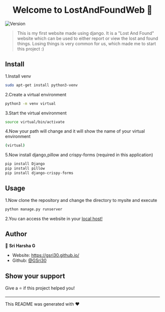 <h1 align="center">Welcome to LostAndFoundWeb 👋</h1>
<p>
  <img alt="Version" src="https://img.shields.io/badge/version-0.1-blue.svg?cacheSeconds=2592000" />
</p>

> This is my first website made using django. It is a &#34;Lost And Found&#34; website which can be used to either report or view the lost and found things. Losing things is very common for us, which made me to start this project :)

## Install
1.Install venv
```sh
sudo apt-get install python3-venv
```
2.Create a virtual environment
```sh
python3 -m venv virtual
```
3.Start the virtual environment
```sh
source virtual/bin/activate
```
4.Now your path will change and it will show the name of your virtual environment
```sh
(virtual)
```
5.Now install django,pillow and crispy-forms (required in this application)
```sh
pip install Django
pip install pillow
pip install django-crispy-forms
```

## Usage
1.Now clone the repository and change the directory to mysite and execute
```sh
python manage.py runserver
```
2.You can access the website in your <a href="http://127.0.0.1:8000/">local host!</a>

## Author

👤 **Sri Harsha G**

* Website: https://gsri30.github.io/
* Github: [@GSri30](https://github.com/GSri30)

## Show your support

Give a ⭐️ if this project helped you!

***
This README was generated with ❤️ 
